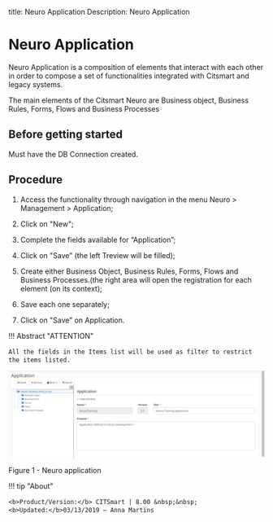title: Neuro Application
Description: Neuro Application
# Neuro Application

Neuro Application is a composition of elements that interact with each other in order to compose a set of functionalities integrated with Citsmart and legacy systems. 

The main elements of the Citsmart Neuro are Business object, Business Rules, Forms, Flows and Business Processes

Before getting started
----------------------

Must have the DB Connection created.

Procedure
--------

1.	Access the functionality through navigation in the menu Neuro > Management > Application;

2.	Click on "New";

3.	Complete the fields available for “Application”; 

4.	Click on "Save” (the left Treview will be filled);

5.	Create either  Business Object, Business Rules, Forms, Flows and Business Processes.(the right area will open the registration for each element (on its context);

6.	Save each one separately;

7.	Click on "Save” on Application.


!!! Abstract "ATTENTION"

    All the fields in the Items list will be used as filter to restrict the items listed.


![APP NEURO](images/neuro-4.png)

Figure 1 - Neuro application


!!! tip "About"

    <b>Product/Version:</b> CITSmart | 8.00 &nbsp;&nbsp;
    <b>Updated:</b>03/13/2019 – Anna Martins
